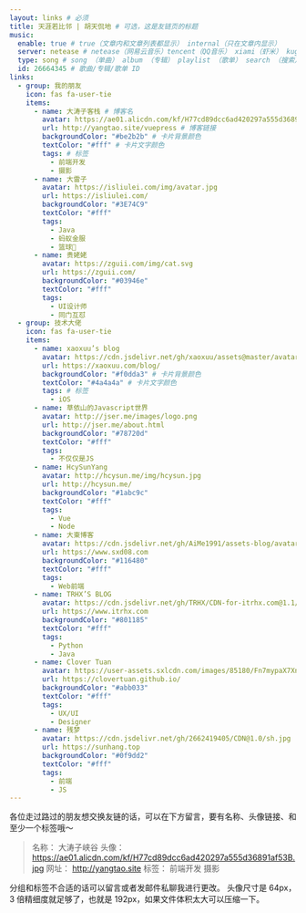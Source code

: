 ```yaml
---
layout: links # 必须
title: 天涯若比邻 | 胡天侃地 # 可选，这是友链页的标题
music:
  enable: true # true（文章内和文章列表都显示） internal（只在文章内显示）
  server: netease # netease（网易云音乐）tencent（QQ音乐） xiami（虾米） kugou（酷狗）
  type: song # song （单曲） album （专辑） playlist （歌单） search （搜索）
  id: 26664345 # 歌曲/专辑/歌单 ID
links:
  - group: 我的朋友
    icon: fas fa-user-tie
    items:
      - name: 大涛子客栈 # 博客名
        avatar: https://ae01.alicdn.com/kf/H77cd89dcc6ad420297a555d36891af53B.jpg # 头像链接
        url: http://yangtao.site/vuepress # 博客链接
        backgroundColor: "#be2b2b" # 卡片背景颜色
        textColor: "#fff" # 卡片文字颜色
        tags: # 标签
          - 前端开发
          - 摄影
      - name: 大雷子
        avatar: https://isliulei.com/img/avatar.jpg
        url: https://isliulei.com/
        backgroundColor: "#3E74C9"
        textColor: "#fff"
        tags:
          - Java
          - 蚂蚁金服
          - 篮球🏀
      - name: 贵姥姥
        avatar: https://zguii.com/img/cat.svg
        url: https://zguii.com/
        backgroundColor: "#03946e"
        textColor: "#fff"
        tags:
          - UI设计师
          - 同门互怼
  - group: 技术大佬
    icon: fas fa-user-tie
    items:
      - name: xaoxuu’s blog
        avatar: https://cdn.jsdelivr.net/gh/xaoxuu/assets@master/avatar/avatar.png
        url: https://xaoxuu.com/blog/
        backgroundColor: "#f0dda3" # 卡片背景颜色
        textColor: "#4a4a4a" # 卡片文字颜色
        tags: # 标签
          - iOS
      - name: 草依山的Javascript世界
        avatar: http://jser.me/images/logo.png
        url: http://jser.me/about.html
        backgroundColor: "#78720d"
        textColor: "#fff"
        tags:
          - 不仅仅是JS
      - name: HcySunYang
        avatar: http://hcysun.me/img/hcysun.jpg
        url: http://hcysun.me/
        backgroundColor: "#1abc9c"
        textColor: "#fff"
        tags:
          - Vue
          - Node
      - name: 大東博客
        avatar: https://cdn.jsdelivr.net/gh/AiMe1991/assets-blog/avatar/avatar-128.png
        url: https://www.sxd08.com
        backgroundColor: "#116480"
        textColor: "#fff"
        tags:
          - Web前端
      - name: TRHX’S BLOG
        avatar: https://cdn.jsdelivr.net/gh/TRHX/CDN-for-itrhx.com@1.1/images/trhx.png
        url: https://www.itrhx.com
        backgroundColor: "#801185"
        textColor: "#fff"
        tags:
          - Python
          - Java
      - name: Clover Tuan
        avatar: https://user-assets.sxlcdn.com/images/85180/Fn7mypaX7Xn0u_07g-lPmfhuv-R6.png
        url: https://clovertuan.github.io/
        backgroundColor: "#abb033"
        textColor: "#fff"
        tags:
          - UX/UI
          - Designer
      - name: 残梦
        avatar: https://cdn.jsdelivr.net/gh/2662419405/CDN@1.0/sh.jpg
        url: https://sunhang.top
        backgroundColor: "#0f9dd2"
        textColor: "#fff"
        tags:
          - 前端
          - JS
---
```


各位走过路过的朋友想交换友链的话，可以在下方留言，要有名称、头像链接、和至少一个标签哦～

> 名称： 大涛子峡谷
> 头像： https://ae01.alicdn.com/kf/H77cd89dcc6ad420297a555d36891af53B.jpg
> 网址： http://yangtao.site
> 标签： 前端开发 摄影

分组和标签不合适的话可以留言或者发邮件私聊我进行更改。
头像尺寸是 64px，3 倍精细度就足够了，也就是 192px，如果文件体积太大可以压缩一下。

